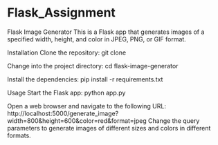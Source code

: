 # Flask_Assignment

Flask Image Generator
This is a Flask app that generates images of a specified width, height, and color in JPEG, PNG, or GIF format.

Installation
Clone the repository:
git clone 

Change into the project directory:
cd flask-image-generator

Install the dependencies:
pip install -r requirements.txt

Usage
Start the Flask app:
python app.py

Open a web browser and navigate to the following URL:
http://localhost:5000/generate_image?width=800&height=600&color=red&format=jpeg
Change the query parameters to generate images of different sizes and colors in different formats.
